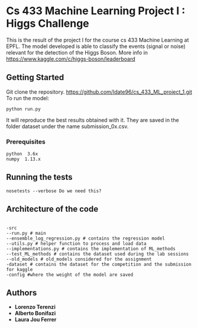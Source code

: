 # Cs 433 Machine Learning Project I : Higgs Challenge
This is the result of the project I for the course cs 433 Machine Learning at EPFL.
The model developed is able to classify the events (signal or noise)
relevant for the detection of the Higgs Boson. More info in https://www.kaggle.com/c/higgs-boson/leaderboard
## Getting Started
Git clone the repository.
https://github.com/Idate96/cs_433_ML_project_1.git
To run the model:
```
python run.py
```
It will reproduce the best results obtained with it.
They are saved in the folder dataset under the name submission_0x.csv.

### Prerequisites
```
python  3.6x
numpy  1.13.x
```

## Running the tests
```
nosetests --verbose Do we need this?
```

## Architecture of the code

```

-src
--run.py # main
--ensemble_log_regression.py # contains the regression model
--utils.py # helper function to process and load data
--implementations.py # contains the implementation of ML_methods
--test_ML_methods # contains the dataset used during the lab sessions
--old_models # old_models considered for the assignment
-dataset # contains the dataset for the competition and the submission for kaggle
-config #where the weight of the model are saved

```

## Authors

* **Lorenzo Terenzi**
* **Alberto Bonifazi**
* **Laura Jou Ferrer**
